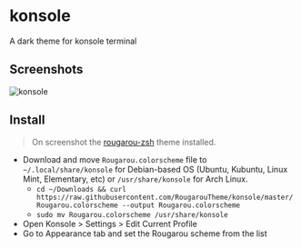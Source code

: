 # konsole
A dark theme for konsole terminal

## Screenshots
![konsole](https://user-images.githubusercontent.com/2269864/44593242-df670500-a790-11e8-8960-bb960a6d30e4.png)

## Install
> On screenshot the [rougarou-zsh](https://github.com/RougarouTheme/rougarou-zsh) theme installed.
* Download and move `Rougarou.colorscheme` file to `~/.local/share/konsole` for Debian-based OS (Ubuntu, Kubuntu, Linux Mint, Elementary, etc) or `/usr/share/konsole` for Arch Linux.
  * `cd ~/Downloads && curl https://raw.githubusercontent.com/RougarouTheme/konsole/master/Rougarou.colorscheme --output Rougarou.colorscheme`
  * `sudo mv Rougarou.colorscheme /usr/share/konsole`
* Open Konsole > Settings > Edit Current Profile
* Go to Appearance tab and set the Rougarou scheme from the list
